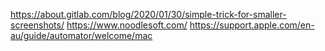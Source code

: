 <https://about.gitlab.com/blog/2020/01/30/simple-trick-for-smaller-screenshots/>
<https://www.noodlesoft.com/>
<https://support.apple.com/en-au/guide/automator/welcome/mac>
